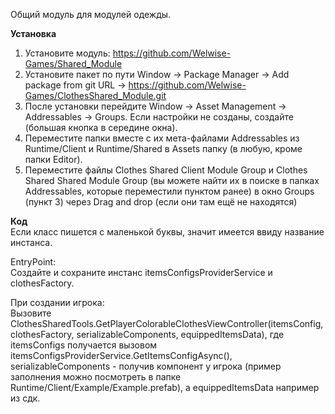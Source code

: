 Общий модуль для модулей одежды.

<b>Установка</b>
1. Установите модуль: https://github.com/Welwise-Games/Shared_Module
2. Установите пакет по пути Window -> Package Manager -> Add package from git URL -> https://github.com/Welwise-Games/ClothesShared_Module.git
3. После установки перейдите Window -> Asset Management -> Addressables -> Groups. Если настройки не созданы, создайте (большая кнопка в середине окна). 
4. Переместите папки вместе с их мета-файлами Addressables из Runtime/Client и Runtime/Shared в Assets папку (в любую, кроме папки Editor).
5. Переместите файлы Clothes Shared Client Module Group и Clothes Shared Shared Module Group (вы можете найти их в поиске в папках Addressables, которые переместили пунктом ранее) в окно Groups (пункт 3) через Drag and drop (если они там ещё не находятся)

<b>Код</b><br>
Если класс пишется с маленькой буквы, значит имеется ввиду название инстанса. 

EntryPoint:<br>
Создайте и сохраните инстанс itemsConfigsProviderService и clothesFactory.

При создании игрока:<br>
Вызовите ClothesSharedTools.GetPlayerColorableClothesViewController(itemsConfig, clothesFactory, serializableComponents, equippedItemsData), где itemsConfigs получается вызовом itemsConfigsProviderService.GetItemsConfigAsync(),
serializableComponents - получив компонент у игрока (пример заполнения можно посмотреть в папке Runtime/Client/Example/Example.prefab), а equippedItemsData например из сдк.
